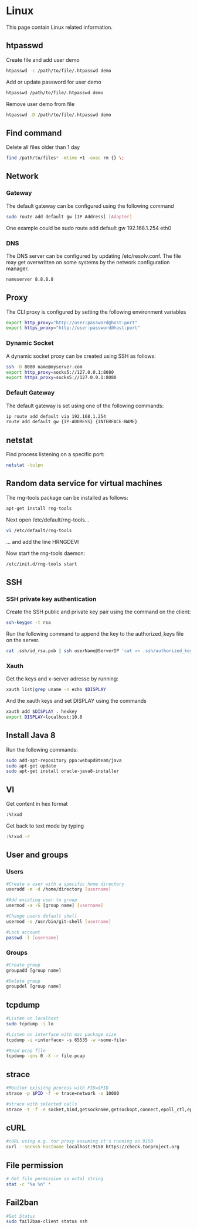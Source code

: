 # Linux
This page contain Linux related information.

## htpasswd
Create file and add user demo
```bash
htpasswd -c /path/to/file/.htpasswd demo
```
Add or update password for user demo
```bash
htpasswd /path/to/file/.htpasswd demo
```

Remove user demo from file
```bash
htpasswd -D /path/to/file/.htpasswd demo
```

## Find command
Delete all files older than 1 day
```bash
find /path/to/files* -mtime +1 -exec rm {} \;
```

## Network
### Gateway
The default gateway can be configured using the following command
```bash
sudo route add default gw [IP Address] [Adapter]
```
One example could be sudo route add default gw 192.168.1.254 eth0

### DNS
The DNS server can be configured by updating /etc/resolv.conf. The file may get overwritten on some systems by the network configuration manager.
```bash
nameserver 8.8.8.8
```

## Proxy
The CLI proxy is configured by setting the following environment variables
```bash
export http_proxy="http://user:password@host:port"
export https_proxy="http://user:password@host:port"
```

### Dynamic Socket
A dynamic socket proxy can be created using SSH as follows:
````bash
ssh -D 8080 name@myserver.com
export http_proxy=socks5://127.0.0.1:8080
export https_proxy=socks5://127.0.0.1:8080
````
### Default Gateway
The default gateway is set using one of the following commands:
````bash
ip route add default via 192.168.1.254
route add default gw {IP-ADDRESS} {INTERFACE-NAME}
````

## netstat
Find process listening on a specific port:

````bash
netstat -tulpn
````

## Random data service for virtual machines
The rng-tools package can be installed as follows:
````bash
apt-get install rng-tools
````
Next open /etc/default/rng-tools...

````bash
vi /etc/default/rng-tools
````
... and add the line HRNGDEVI

Now start the rng-tools daemon:
````bash
/etc/init.d/rng-tools start
````
## SSH

### SSH private key authentication
Create the SSH public and private key pair using the command on the client:
````bash
ssh-keygen -t rsa
````
Run the following command to append the key to the authorized_keys file on the server.
````bash
cat .ssh/id_rsa.pub | ssh userName@ServerIP 'cat >> .ssh/authorized_keys'
````
### Xauth
Get the keys and x-server adresse by running:

````bash
xauth list|grep uname -n echo $DISPLAY
````
And the xauth keys and set DISPLAY using the commands
````bash
xauth add $DISPLAY . hexkey
export DISPLAY=localhost:10.0
````

## Install Java 8
Run the following commands:
````bash
sudo add-apt-repository ppa:webupd8team/java
sudo apt-get update
sudo apt-get install oracle-java8-installer
````

## VI
Get content in hex format
````bash
:%!xxd
````

Get back to text mode by typing

````bash
:%!xxd -r
````

## User and groups
### Users
````bash
#Create a user with a specific home directory
useradd -m -d /home/directory [username]

#Add existing user to group
usermod -a -G [group name] [username]

#Change users default shell
usermod -s /usr/bin/git-shell [username]

#Lock account
passwd -l [username]
````

### Groups
````bash
#Create group
groupadd [group name]

#Delete group
groupdel [group name]
````

## tcpdump
````bash
#Listen on localhost
sudo tcpdump -i lo

#Listen on interface with mac package size
tcpdump -i <interface> -s 65535 -w <some-file>

#Read pcap file
tcpdump -qns 0 -X -r file.pcap
````

## strace
````bash
#Monitor exisitng process with PID=$PID
strace -p $PID -f -e trace=network -s 10000

#strace with selected calls
strace -t -f -e socket,bind,getsockname,getsockopt,connect,epoll_ctl,epoll_wait -p $PID
````

## cURL
````bash
#cURL using e.g. tor proxy assuming it's running on 9150
curl --socks5-hostname localhost:9150 https://check.torproject.org
````

## File permission
````bash
# Get file permission as octal string
stat -c "%a %n" *
````

## Fail2ban
````bash
#Get Status
sudo fail2ban-client status ssh
````

